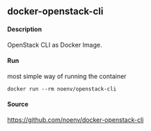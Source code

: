 ## docker-openstack-cli

#### Description

OpenStack CLI as Docker Image.

#### Run

most simple way of running the container

    docker run --rm noenv/openstack-cli

#### Source

https://github.com/noenv/docker-openstack-cli
